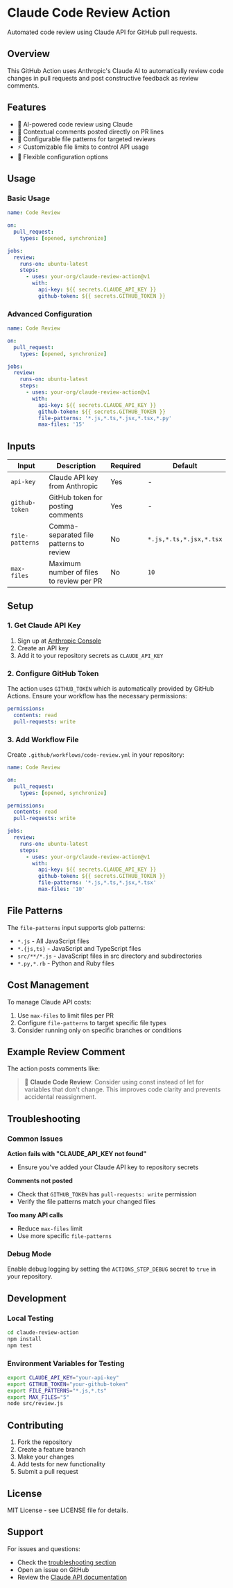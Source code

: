 # Claude Code Review Action

Automated code review using Claude API for GitHub pull requests.

## Overview

This GitHub Action uses Anthropic's Claude AI to automatically review code changes in pull requests and post constructive feedback as review comments.

## Features

- 🤖 AI-powered code review using Claude
- 📝 Contextual comments posted directly on PR lines
- 🎯 Configurable file patterns for targeted reviews
- ⚡ Customizable file limits to control API usage
- 🔧 Flexible configuration options

## Usage

### Basic Usage

```yaml
name: Code Review

on:
  pull_request:
    types: [opened, synchronize]

jobs:
  review:
    runs-on: ubuntu-latest
    steps:
      - uses: your-org/claude-review-action@v1
        with:
          api-key: ${{ secrets.CLAUDE_API_KEY }}
          github-token: ${{ secrets.GITHUB_TOKEN }}
```

### Advanced Configuration

```yaml
name: Code Review

on:
  pull_request:
    types: [opened, synchronize]

jobs:
  review:
    runs-on: ubuntu-latest
    steps:
      - uses: your-org/claude-review-action@v1
        with:
          api-key: ${{ secrets.CLAUDE_API_KEY }}
          github-token: ${{ secrets.GITHUB_TOKEN }}
          file-patterns: '*.js,*.ts,*.jsx,*.tsx,*.py'
          max-files: '15'
```

## Inputs

| Input | Description | Required | Default |
|-------|-------------|----------|---------|
| `api-key` | Claude API key from Anthropic | Yes | - |
| `github-token` | GitHub token for posting comments | Yes | - |
| `file-patterns` | Comma-separated file patterns to review | No | `*.js,*.ts,*.jsx,*.tsx` |
| `max-files` | Maximum number of files to review per PR | No | `10` |

## Setup

### 1. Get Claude API Key

1. Sign up at [Anthropic Console](https://console.anthropic.com/)
2. Create an API key
3. Add it to your repository secrets as `CLAUDE_API_KEY`

### 2. Configure GitHub Token

The action uses `GITHUB_TOKEN` which is automatically provided by GitHub Actions. Ensure your workflow has the necessary permissions:

```yaml
permissions:
  contents: read
  pull-requests: write
```

### 3. Add Workflow File

Create `.github/workflows/code-review.yml` in your repository:

```yaml
name: Code Review

on:
  pull_request:
    types: [opened, synchronize]

permissions:
  contents: read
  pull-requests: write

jobs:
  review:
    runs-on: ubuntu-latest
    steps:
      - uses: your-org/claude-review-action@v1
        with:
          api-key: ${{ secrets.CLAUDE_API_KEY }}
          github-token: ${{ secrets.GITHUB_TOKEN }}
          file-patterns: '*.js,*.ts,*.jsx,*.tsx'
          max-files: '10'
```

## File Patterns

The `file-patterns` input supports glob patterns:

- `*.js` - All JavaScript files
- `*.{js,ts}` - JavaScript and TypeScript files
- `src/**/*.js` - JavaScript files in src directory and subdirectories
- `*.py,*.rb` - Python and Ruby files

## Cost Management

To manage Claude API costs:

1. Use `max-files` to limit files per PR
2. Configure `file-patterns` to target specific file types
3. Consider running only on specific branches or conditions

## Example Review Comment

The action posts comments like:

> 🤖 **Claude Code Review**: Consider using const instead of let for variables that don't change. This improves code clarity and prevents accidental reassignment.

## Troubleshooting

### Common Issues

**Action fails with "CLAUDE_API_KEY not found"**
- Ensure you've added your Claude API key to repository secrets

**Comments not posted**
- Check that `GITHUB_TOKEN` has `pull-requests: write` permission
- Verify the file patterns match your changed files

**Too many API calls**
- Reduce `max-files` limit
- Use more specific `file-patterns`

### Debug Mode

Enable debug logging by setting the `ACTIONS_STEP_DEBUG` secret to `true` in your repository.

## Development

### Local Testing

```bash
cd claude-review-action
npm install
npm test
```

### Environment Variables for Testing

```bash
export CLAUDE_API_KEY="your-api-key"
export GITHUB_TOKEN="your-github-token"
export FILE_PATTERNS="*.js,*.ts"
export MAX_FILES="5"
node src/review.js
```

## Contributing

1. Fork the repository
2. Create a feature branch
3. Make your changes
4. Add tests for new functionality
5. Submit a pull request

## License

MIT License - see LICENSE file for details.

## Support

For issues and questions:
- Check the [troubleshooting section](#troubleshooting)
- Open an issue on GitHub
- Review the [Claude API documentation](https://docs.anthropic.com/)